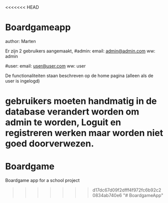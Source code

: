 <<<<<<< HEAD
# Boardgameapp

author: Marten

Er zijn 2 gebruikers aangemaakt, 
#admin:
    email: admin@admin.com
    ww: admin
    
#user:
    email: user@user.com
    ww: user
    
De functionaliteiten staan beschreven op de home pagina (alleen als de user is ingelogd)



gebruikers moeten handmatig in de database verandert worden om admin te worden,
Loguit en registreren werken maar worden niet goed doorverwezen.
=======
# Boardgame
Boardgame app for a school project
>>>>>>> d17dc67d09f2dfff4f972fc6b92c20834ab740e6
"# BoardgameApp" 
